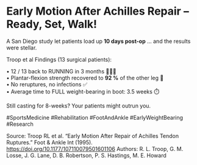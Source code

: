 # Early Motion After Achilles Repair – Ready, Set, Walk!

A San Diego study let patients load up **10 days post-op** … and the results were stellar.

Troop et al Findings (13 surgical patients):

• 12 / 13 back to RUNNING in 3 months 🏃‍♂️💨  
• Plantar-flexion strength recovered to **92 %** of the other leg 💪  
• No reruptures, no infections ✅  
• Average time to FULL weight-bearing in boot: 3.5 weeks ⏱️  

Still casting for 8-weeks? Your patients might outrun you.

#SportsMedicine #Rehabilitation #FootAndAnkle #EarlyWeightBearing #Research

Source: Troop RL et al. “Early Motion After Repair of Achilles Tendon Ruptures.” Foot & Ankle Int (1995). <https://doi.org/10.1177/107110079501601106>
Authors: R. L. Troop, G. M. Losse, J. G. Lane, D. B. Robertson, P. S. Hastings, M. E. Howard